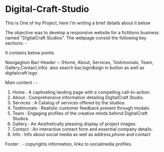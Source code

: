 # Digital-Craft-Studio
This is One of my Project, here i'm writing a brief details about it below

The objective was to develop a responsive website for a fictitions business named "DigitalCraft Studios". The webpage consist the following key sections: -

It contains below points

Navigagtion Bar/ Header :- (Home, About, Services, Testimonials, Team, Gallery,Contact,Info).
                        also search bar,login&sign in button as well as digitalcraft logo

Main content : - 
1) Home : A captivating landing page with a compelling call-to-action.
2) About : Comprehensive information detailing DigitalCraft Studio.
3) Services : A Catalog of services offered by the studios.
4) Testimonals : Realistic customer feedback present through modals.
5) Team : Engaging profiles of the creative minds behind DigitalCraft Studios.
6) Gallery : An Aesthetically pleasing display of project images.
7) Contact : An interactive contact form and essential company details.
8) Info : Info about social media as well as address,phone and contact

Footer : - copyrights information, links to socialmedia profiles.
